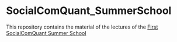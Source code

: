 # SocialComQuant_SummerSchool

This repository contains the material of the lectures of the [First SocialComQuant Summer School](https://socialcomquant.ku.edu.tr/)
